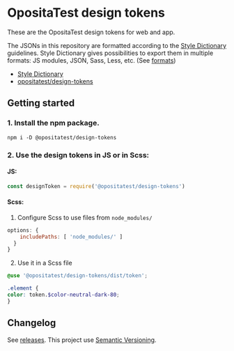 # OpositaTest design tokens

These are the OpositaTest design tokens for web and app.

The JSONs in this repository are formatted according to the [Style Dictionary][sd] guidelines. Style Dictionary gives possibilities to export them in multiple formats: JS modules, JSON, Sass, Less, etc. (See [formats](https://amzn.github.io/style-dictionary/#/formats))

* [Style Dictionary][sd]
* [opositatest/design-tokens][repo]


## Getting started
### 1. Install the npm package.
```shell
npm i -D @opositatest/design-tokens
```

### 2. Use the design tokens in JS or in Scss:

#### JS:

```js
const designToken = require('@opositatest/design-tokens')
```


#### Scss:

1. Configure Scss to use files from `node_modules/`

  ```js
  options: {
      includePaths: [ 'node_modules/' ]
    }
  }
  ```

2. Use it in a Scss file
```scss
@use '@opositatest/design-tokens/dist/token';

.element {
color: token.$color-neutral-dark-80;
}
```


## Changelog

See [releases][releases].
This project use [Semantic Versioning][semver].



[sd]: https://amzn.github.io/style-dictionary
[releases]: https://github.com/opositatest/design-tokens/releases
[semver]: https://semver.org/
[repo]: https://github.com/opositatest/design-tokens
